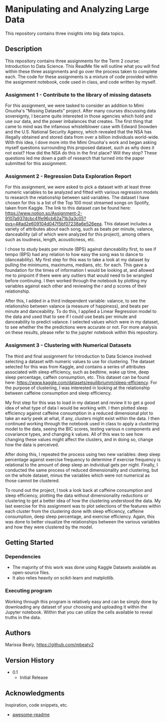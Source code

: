 # Manipulating and Analyzing Large Data

This repository contains three insights into big data topics.

## Description

This repository contains three assignments for the Term 2 course: Introduction to Data Science. This ReadMe file will outline what you will find within these three assignments and go over the process taken to complete each. The code for these assignments is a mixture of code provided within the assignment notebook, code used in class, and code written by myself. 

### Assignment 1 - Contribute to the library of missing datasets

For this assignment, we were tasked to consider an addition to Mimi Onuoha's "Missing Datasets" project. After many courses discussing data sovereignty, I became quite interested in those agencies which hold and use our data, and the power imbalances that creates. The first thing that came to mind was the infamous whistelblower case with Edward Snowden and the U.S. National Security Agency, which revealed that the NSA has illegally obtained and stored data from over a billion individuals world-wide. With this idea, I dove more into the Mimi Onuoha's work and began asking myself questions surrounding this proposed dataset, such as why does it not exist? How did the NSA do this in the first place? Will they stop? These questions led me down a path of research that turned into the paper submitted for this assignment. 


### Assignment 2 - Regression Data Exploration Report

For this assignment, we were asked to pick a dataset with at least three numeric variables to be analyzed and fitted with various regression models to research the relationship between said variables. The dataset I have chosen for this is a list of the Top 100 most streamed songs on Spotify, taken from Kaggle. The link to this dataset can be found here: https://www.notion.so/Assignment-2-9107a937dcbc41fe96cb62a71b3a3c05?pvs=4#ad2e609104d047f5bf07238a6e526eea. This dataset includes a variety of attributes about each song, such as beats per minute, valance, danceability (all of which were analyzed for this project), among others such as loudness, length, acousticness, etc. 

I chose to study beats per minute (BPS) against danceability first, to see if tempo (BPS) had any relation to how easy the song was to dance to (danceability). My first step for this was to take a look at my dataset by pulling the minimums, maximums, medians, etc. for each. This gave a foundation for the times of information I would be looking at, and allowed me to pinpoint if there were any outliers that would need to be wrangled before continuing. I then worked through the notebook by plotting my variables against each other and reviewing the r and p scores of their relationship. 

After this, I added in a third independent variable: valance, to see the relationshio between valance (a measure of happiness), and beats per minute and danceability. To do this, I applied a Linear Regression model to the data and used that to see if I could use beats per minute and danceability to predict valance. I selected values which were in my dataset, to see whether the the predictions were accurate or not. For more analysis on these results, please refer to the jupyter notebook within this repository. 

### Assignment 3 - Clustering with Numerical Datasets

The third and final assignment for Introduction to Data Science involved selecting a dataset with numeric values to use for clustering. The dataset selected for this was from Kaggle, and contains a series of attributes associated with sleep efficiency, such as bedtime, wake up time, deep sleep percentage, caffein consumption, etc. This dataset can be found here: https://www.kaggle.com/datasets/equilibriumm/sleep-efficiency. For the purpose of clustering, I was interested in looking at the relationship between caffeine consumption and sleep efficiency. 

My first step for this was to load in my dataset and review it to get a good idea of what type of data I would be working with. I then plotted sleep efficiency against caffeine consumption in a reduced dimensional plot to take an early peek at what, if any, clusters might exist within the data. I then continued working through the notebook used in class to apply a clustering model to the data, seeing the BIC scores, testing various n components and covariance types, and changing k values. All of this was to see how changing these values might affect the clusters, and in doing so, change how the data is perceived.

After doing this, I repeated the process using two new variables: deep sleep percentage against exercise frequency to determine if exercise frequency is relational to the amount of deep sleep an individual gets per night. Finally, I conducted the same process of reduced dimensionality and clustering, but on the whole dataset, minus the variables which were not numerical as those cannot be clustered.

To round out the project, I took a look back at caffeine consumption and sleep efficiency, plotting the data without dimensionality reductions or clustering to get a better idea of how the clustering understood the data. My last exercise for this assignment was to plot selections of the features within each cluster from the clustering done with sleep efficiency, caffeine consumption, deep sleep percentage, and exercise efficiency. Again, this was done to better visualize the relationships between the various variables and how they were clustered by the model. 

## Getting Started

### Dependencies

* The majority of this work was done using Kaggle Datasets available as open-source files.
* It also relies heavily on scikit-learn and matplotlib.

### Executing program

Working through this program is relatively easy and can be simply done by downloading any dataset of your choosing and uploading it within the Jupyter notebook. Within that you can utilize the cells available to reveal truths in the data. 

## Authors

Marissa Beaty, https://github.com/mbeaty2

## Version History
* 0.1
    * Initial Release

## Acknowledgments

Inspiration, code snippets, etc.
* [awesome-readme](https://github.com/matiassingers/awesome-readme)
